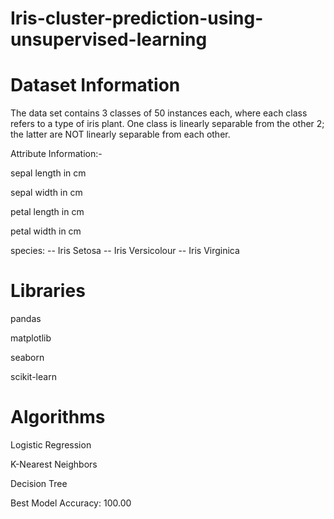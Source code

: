 # Iris-cluster-prediction-using-unsupervised-learning
# Dataset Information
The data set contains 3 classes of 50 instances each, where each class refers to a type of iris plant. One class is linearly separable from the other 2; the latter are NOT linearly separable from each other.

Attribute Information:-

sepal length in cm 

sepal width in cm

petal length in cm

petal width in cm

species: -- Iris Setosa -- Iris Versicolour -- Iris Virginica  

# Libraries
pandas

matplotlib

seaborn

scikit-learn

# Algorithms
Logistic Regression

K-Nearest Neighbors

Decision Tree

Best Model Accuracy: 100.00
